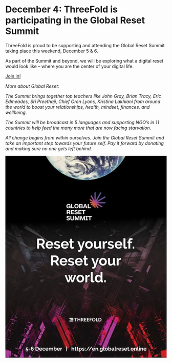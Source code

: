 # December 4: ThreeFold is participating in the Global Reset Summit

ThreeFold is proud to be supporting and attending the Global Reset Summit taking place this weekend, December 5 & 6.

As part of the Summit and beyond, we will be exploring what a digital reset would look like – where you are the center of your digital life.

[Join in!](https://globalreset.online/)

*More about Global Reset:*

*The Summit brings together top teachers like John Gray, Brian Tracy, Eric Edmeades, Sri Preethaji, Chief Oren Lyons, Kristina Lakhiani  from around the world to boost your relationships, health, mindset, finances, and wellbeing.*

*The Summit will be broadcast in 5 languages and supporting NGO’s in 11 countries to help feed the many more that are now facing starvation.*

*All change begins from within ourselves. Join the Global Reset Summit and take an important step towards your future self. Pay it forward by donating and making sure no one gets left behind.*

![](img/globalreset.jpg)